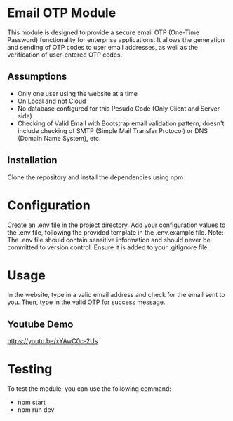 # Email OTP Module
This module is designed to provide a secure email OTP (One-Time Password) functionality for enterprise applications. It allows the generation and sending of OTP codes to user email addresses, as well as the verification of user-entered OTP codes.

## Assumptions
- Only one user using the website at a time
- On Local and not Cloud
- No database configured for this Pesudo Code (Only Client and Server side)
- Checking of Valid Email with Bootstrap email validation pattern, doesn't include checking of SMTP (Simple Mail Transfer Protocol) or DNS (Domain Name System), etc. 

## Installation
Clone the repository and install the dependencies using npm

# Configuration
Create an .env file in the project directory.
Add your configuration values to the .env file, following the provided template in the .env.example file.
Note: The .env file should contain sensitive information and should never be committed to version control. Ensure it is added to your .gitignore file.

# Usage
In the website, type in a valid email address and check for the email sent to you. Then, type in the valid OTP for success message.

## Youtube Demo
https://youtu.be/xYAwC0c-2Us

# Testing
To test the module, you can use the following command:
- npm start
- npm run dev
